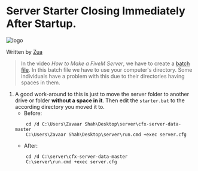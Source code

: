 [zua]: https://github.com/thatziv
[logo]: https://raw.githubusercontent.com/jevajs/jeva-screen/master/main.png
# Server Starter Closing Immediately After Startup.
![logo][logo]

 Written by [Zua][zua]
 > In the video *How to Make a FiveM Server*, we have to create a [batch file](https://en.wikipedia.org/wiki/Batch_file). In this batch file we have to use your computer's directory. Some individuals have a problem with this due to their directories having spaces in them.

 1. A good work-around to this is just to move the server folder to another drive or folder **without a space in it**. Then edit the `starter.bat` to the according directory you moved it to. 
    * Before:
    ```shell
        cd /d C:\Users\Zavaar Shah\Desktop\server\cfx-server-data-master
        C:\Users\Zavaar Shah\Desktop\server\run.cmd +exec server.cfg
    ```
    * After:
    ```shell
        cd /d C:\server\cfx-server-data-master
        C:\server\run.cmd +exec server.cfg
    ```
 